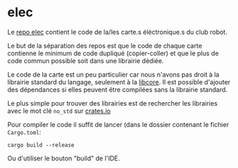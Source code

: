 # elec

Le [repo elec](https://github.com/ClubRobotInsat/elec) contient le code de la/les carte.s éléctronique.s du club robot.

Le but de la séparation des repos est que le code de chaque carte contienne le minimum de code dupliqué (copier-coller) et que le plus de code commun possible soit dans une librairie dédiée.

Le code de la carte est un peu particulier car nous n'avons pas droit à la librairie standard du langage, seulement à la [libcore](https://docs.rs/rust-libcore/0.0.3/core/).
Il est possible d'ajouter des dépendances si elles peuvent être compilées sans la librairie standard.

Le plus simple pour trouver des librairies est de rechercher les librairies avec le mot clé `no_std` sur [crates.io](https://crates.io/)

Pour compiler le code il suffit de lancer (dans le dossier contenant le fichier `Cargo.toml`:

```
cargo build --release
```

Ou d'utiliser le bouton "build" de l'IDE.
